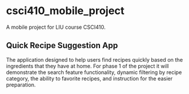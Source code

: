 # csci410_mobile_project

A mobile project for LIU course CSCI410.

## Quick Recipe Suggestion App

The application designed to help users find recipes quickly based on the ingredients that they have at home.
For phase 1 of the project it will demonstrate the search feature functionality, dynamic filtering by recipe category, the ability to favorite recipes, and instruction for the easier preparation.
